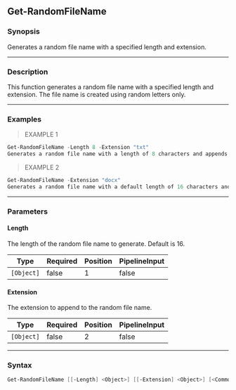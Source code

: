 Get-RandomFileName
------------------

### Synopsis
Generates a random file name with a specified length and extension.

---

### Description

This function generates a random file name with a specified length and extension. The file name is created using random letters only.

---

### Examples
> EXAMPLE 1

```PowerShell
Get-RandomFileName -Length 8 -Extension "txt"
Generates a random file name with a length of 8 characters and appends the extension ".txt".
```
> EXAMPLE 2

```PowerShell
Get-RandomFileName -Extension "docx"
Generates a random file name with a default length of 16 characters and appends the extension ".docx".
```

---

### Parameters
#### **Length**
The length of the random file name to generate. Default is 16.

|Type      |Required|Position|PipelineInput|
|----------|--------|--------|-------------|
|`[Object]`|false   |1       |false        |

#### **Extension**
The extension to append to the random file name.

|Type      |Required|Position|PipelineInput|
|----------|--------|--------|-------------|
|`[Object]`|false   |2       |false        |

---

### Syntax
```PowerShell
Get-RandomFileName [[-Length] <Object>] [[-Extension] <Object>] [<CommonParameters>]
```
